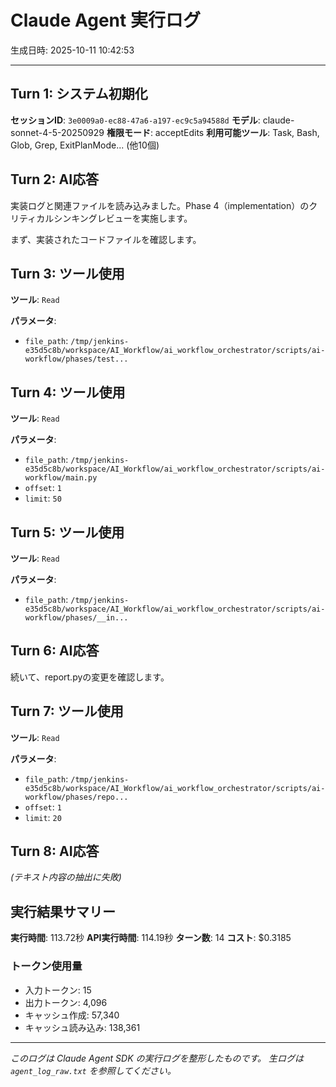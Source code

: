 # Claude Agent 実行ログ

生成日時: 2025-10-11 10:42:53

---

## Turn 1: システム初期化

**セッションID**: `3e0009a0-ec88-47a6-a197-ec9c5a94588d`
**モデル**: claude-sonnet-4-5-20250929
**権限モード**: acceptEdits
**利用可能ツール**: Task, Bash, Glob, Grep, ExitPlanMode... (他10個)

## Turn 2: AI応答

実装ログと関連ファイルを読み込みました。Phase 4（implementation）のクリティカルシンキングレビューを実施します。

まず、実装されたコードファイルを確認します。

## Turn 3: ツール使用

**ツール**: `Read`

**パラメータ**:
- `file_path`: `/tmp/jenkins-e35d5c8b/workspace/AI_Workflow/ai_workflow_orchestrator/scripts/ai-workflow/phases/test...`

## Turn 4: ツール使用

**ツール**: `Read`

**パラメータ**:
- `file_path`: `/tmp/jenkins-e35d5c8b/workspace/AI_Workflow/ai_workflow_orchestrator/scripts/ai-workflow/main.py`
- `offset`: `1`
- `limit`: `50`

## Turn 5: ツール使用

**ツール**: `Read`

**パラメータ**:
- `file_path`: `/tmp/jenkins-e35d5c8b/workspace/AI_Workflow/ai_workflow_orchestrator/scripts/ai-workflow/phases/__in...`

## Turn 6: AI応答

続いて、report.pyの変更を確認します。

## Turn 7: ツール使用

**ツール**: `Read`

**パラメータ**:
- `file_path`: `/tmp/jenkins-e35d5c8b/workspace/AI_Workflow/ai_workflow_orchestrator/scripts/ai-workflow/phases/repo...`
- `offset`: `1`
- `limit`: `20`

## Turn 8: AI応答

*(テキスト内容の抽出に失敗)*

## 実行結果サマリー

**実行時間**: 113.72秒
**API実行時間**: 114.19秒
**ターン数**: 14
**コスト**: $0.3185

### トークン使用量
- 入力トークン: 15
- 出力トークン: 4,096
- キャッシュ作成: 57,340
- キャッシュ読み込み: 138,361

---

*このログは Claude Agent SDK の実行ログを整形したものです。*
*生ログは `agent_log_raw.txt` を参照してください。*